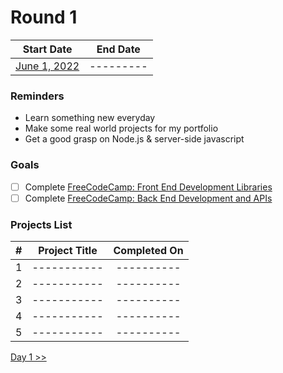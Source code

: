 # Round 1

|        Start Date        | End Date  |
| :----------------------: | :-------: |
| [June 1, 2022](day01.md) | --------- |

### Reminders

- Learn something new everyday
- Make some real world projects for my portfolio
- Get a good grasp on Node.js & server-side javascript

### Goals

- [ ] Complete [FreeCodeCamp: Front End Development Libraries](https://www.freecodecamp.org/learn/front-end-development-libraries/)
- [ ] Complete [FreeCodeCamp: Back End Development and APIs](https://www.freecodecamp.org/learn/back-end-development-and-apis/)

### Projects List

|  #  | Project Title | Completed On |
| :-: | :-----------: | :----------: |
|  1  |  -----------  |  ----------  |
|  2  |  -----------  |  ----------  |
|  3  |  -----------  |  ----------  |
|  4  |  -----------  |  ----------  |
|  5  |  -----------  |  ----------  |

[Day 1 >>](day01.md)
